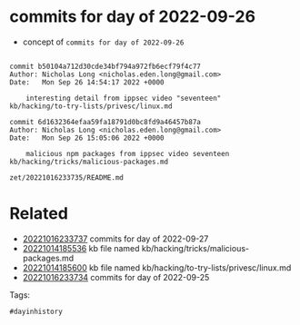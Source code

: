 # commits for day of 2022-09-26

- concept of `commits for day of 2022-09-26`

```

commit b50104a712d30cde34bf794a972fb6ecf79f4c77
Author: Nicholas Long <nicholas.eden.long@gmail.com>
Date:   Mon Sep 26 14:54:17 2022 +0000

    interesting detail from ippsec video "seventeen"
kb/hacking/to-try-lists/privesc/linux.md

commit 6d1632364efaa59fa18791d0bc8fd9a46457b87a
Author: Nicholas Long <nicholas.eden.long@gmail.com>
Date:   Mon Sep 26 15:05:06 2022 +0000

    malicious npm packages from ippsec video seventeen
kb/hacking/tricks/malicious-packages.md
```

` zet/20221016233735/README.md `

# Related

- [20221016233737](/zet/20221016233737/README.md) commits for day of 2022-09-27
- [20221014185536](/zet/20221014185536/README.md) kb file named kb/hacking/tricks/malicious-packages.md
- [20221014185600](/zet/20221014185600/README.md) kb file named kb/hacking/to-try-lists/privesc/linux.md
- [20221016233734](/zet/20221016233734/README.md) commits for day of 2022-09-25

Tags:

    #dayinhistory
